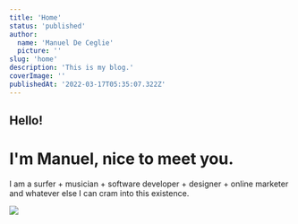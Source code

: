 ```yaml
---
title: 'Home'
status: 'published'
author:
  name: 'Manuel De Ceglie'
  picture: ''
slug: 'home'
description: 'This is my blog.'
coverImage: ''
publishedAt: '2022-03-17T05:35:07.322Z'
---
```


## Hello!

# I'm Manuel, nice to meet you.

I am a surfer + musician + software developer + designer + online marketer and whatever else I can cram into this existence.

![](/images/_dsc0663.arw-U4ND.jpg)